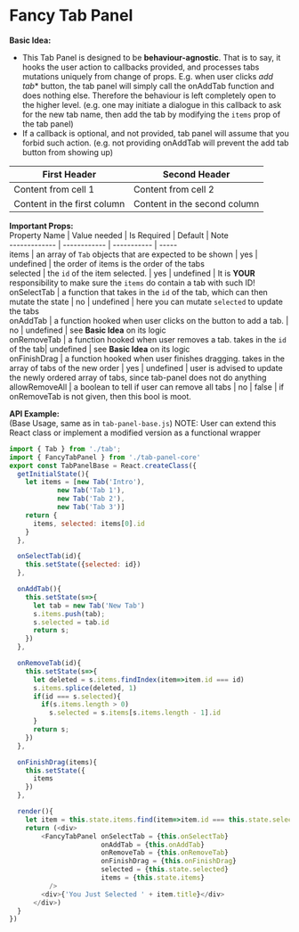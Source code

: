 Fancy Tab Panel
==============================================

**Basic Idea:**   
* This Tab Panel is designed to be **behaviour-agnostic**. That is to say, it hooks the user action to callbacks provided, and processes tabs mutations uniquely from change of props. E.g. when user clicks *add tab** button, the tab panel will simply call the onAddTab function and does nothing else. Therefore the behaviour is left completely open to the higher level. (e.g. one may initiate a dialogue in this callback to ask for the new tab name, then add the tab by modifying the `items` prop of the tab panel)
* If a callback is optional, and not provided, tab panel will assume that you forbid such action. (e.g. not providing onAddTab will prevent the add tab button from showing up)  

First Header | Second Header
------------ | -------------
Content from cell 1 | Content from cell 2
Content in the first column | Content in the second column
   
**Important Props:**   
Property Name | Value needed | Is Required | Default | Note   
------------- | ------------ | ----------- | -----   
items         | an array of `Tab` objects that are expected to be shown | yes | undefined | the order of items is the order of the tabs   
selected      | the `id` of the item selected. | yes | undefined | It is **YOUR** responsibility to make sure the `items` do contain a tab with such ID!   
onSelectTab   | a function that takes in the `id` of the tab, which can then mutate the state | no | undefined | here you can mutate `selected` to update the tabs   
onAddTab      | a function hooked when user clicks on the button to add a tab. | no | undefined | see **Basic Idea** on its logic   
onRemoveTab   | a function hooked when user removes a tab. takes in the `id` of the tab| undefined | see **Basic Idea** on its logic   
onFinishDrag  | a function hooked when user finishes dragging. takes in the array of tabs of the new order | yes | undefined | user is advised to update the newly ordered array of tabs, since tab-panel does not do anything   
allowRemoveAll | a boolean to tell if user can remove all tabs | no | false | if onRemoveTab is not given, then this bool is moot.   

**API Example:**   
(Base Usage, same as in `tab-panel-base.js`)
NOTE: User can extend this React class or implement a modified version as a functional wrapper
```javascript
import { Tab } from './tab';
import { FancyTabPanel } from './tab-panel-core'
export const TabPanelBase = React.createClass({
  getInitialState(){
    let items = [new Tab('Intro'),
            new Tab('Tab 1'),
            new Tab('Tab 2'),
            new Tab('Tab 3')]
    return {
      items, selected: items[0].id
    }
  },

  onSelectTab(id){
    this.setState({selected: id})
  },

  onAddTab(){
    this.setState(s=>{
      let tab = new Tab('New Tab')
      s.items.push(tab);
      s.selected = tab.id
      return s;
    })
  },

  onRemoveTab(id){
    this.setState(s=>{
      let deleted = s.items.findIndex(item=>item.id === id)
      s.items.splice(deleted, 1)
      if(id === s.selected){
        if(s.items.length > 0)
          s.selected = s.items[s.items.length - 1].id
      }
      return s;
    })
  },

  onFinishDrag(items){
    this.setState({
      items
    })
  },

  render(){
    let item = this.state.items.find(item=>item.id === this.state.selected) || {};
    return (<div>
        <FancyTabPanel onSelectTab = {this.onSelectTab}
                       onAddTab = {this.onAddTab}
                       onRemoveTab = {this.onRemoveTab}
                       onFinishDrag = {this.onFinishDrag}
                       selected = {this.state.selected}
                       items = {this.state.items}
          />
        <div>{'You Just Selected ' + item.title}</div>
      </div>)
  }
})
```
